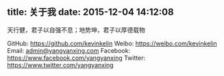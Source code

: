 title: 关于我
date: 2015-12-04 14:12:08
---

天行健，君子以自强不息；地势坤，君子以厚德载物

GitHub: https://github.com/kevinkelin
Weibo: https://weibo.com/kevinkelin
Email: [admin@yangyanxing.com](mailto:admin@yangyanxing.com)
Facebook: https://www.facebook.com/yangyanxing
Twitter: https://www.twitter.com/yangyanxing
